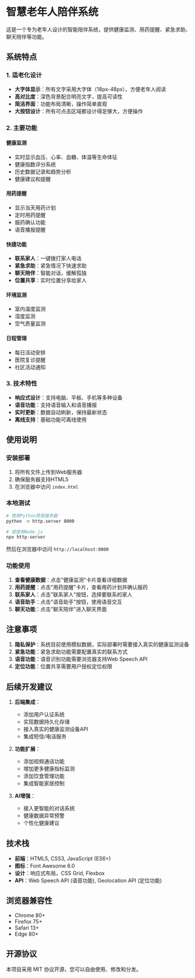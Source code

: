 # 智慧老年人陪伴系统

这是一个专为老年人设计的智能陪伴系统，提供健康监测、用药提醒、紧急求助、聊天陪伴等功能。

## 系统特点

### 1. 适老化设计
- **大字体显示**：所有文字采用大字体（18px-48px），方便老年人阅读
- **高对比度**：深色背景配合明亮文字，提高可读性
- **简洁界面**：功能布局清晰，操作简单直观
- **大按钮设计**：所有可点击区域都设计得足够大，方便操作

### 2. 主要功能

#### 健康监测
- 实时显示血压、心率、血糖、体温等生命体征
- 健康指数评分系统
- 历史数据记录和趋势分析
- 健康建议和提醒

#### 用药提醒
- 显示当天用药计划
- 定时用药提醒
- 服药确认功能
- 语音播报提醒

#### 快捷功能
- **联系家人**：一键拨打家人电话
- **紧急求助**：紧急情况下快速求助
- **聊天陪伴**：智能对话，缓解孤独
- **位置共享**：实时位置分享给家人

#### 环境监测
- 室内温度监测
- 湿度监测
- 空气质量监测

#### 日程管理
- 每日活动安排
- 医院复诊提醒
- 社区活动通知

### 3. 技术特性

- **响应式设计**：支持电脑、平板、手机等多种设备
- **语音功能**：支持语音输入和语音播报
- **实时更新**：数据自动刷新，保持最新状态
- **离线支持**：基础功能可离线使用

## 使用说明

### 安装部署

1. 将所有文件上传到Web服务器
2. 确保服务器支持HTML5
3. 在浏览器中访问 `index.html`

### 本地测试

```bash
# 使用Python简易服务器
python -m http.server 8000

# 或使用Node.js
npx http-server
```

然后在浏览器中访问 `http://localhost:8000`

### 功能使用

1. **查看健康数据**：点击"健康监测"卡片查看详细数据
2. **用药提醒**：点击"用药提醒"卡片，查看用药计划并确认服药
3. **联系家人**：点击"联系家人"按钮，选择要联系的家人
4. **语音助手**：点击"语音助手"按钮，使用语音交互
5. **聊天功能**：点击"聊天陪伴"进入聊天界面

## 注意事项

1. **隐私保护**：系统目前使用模拟数据，实际部署时需要接入真实的健康监测设备
2. **紧急功能**：紧急求助功能需要配置真实的联系方式
3. **语音功能**：语音识别功能需要浏览器支持Web Speech API
4. **定位功能**：位置共享需要用户授权定位权限

## 后续开发建议

1. **后端集成**：
   - 添加用户认证系统
   - 实现数据持久化存储
   - 接入真实的健康监测设备API
   - 集成短信/电话服务

2. **功能扩展**：
   - 添加视频通话功能
   - 增加更多健康指标监测
   - 添加饮食管理功能
   - 集成智能家居控制

3. **AI增强**：
   - 接入更智能的对话系统
   - 健康数据异常预警
   - 个性化健康建议

## 技术栈

- **前端**：HTML5, CSS3, JavaScript (ES6+)
- **图标**：Font Awesome 6.0
- **设计**：响应式布局，CSS Grid, Flexbox
- **API**：Web Speech API (语音功能), Geolocation API (定位功能)

## 浏览器兼容性

- Chrome 80+
- Firefox 75+
- Safari 13+
- Edge 80+

## 开源协议

本项目采用 MIT 协议开源，您可以自由使用、修改和分发。